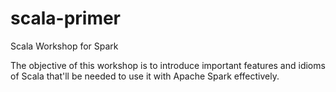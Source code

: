 # scala-primer
Scala Workshop for Spark

The objective of this workshop is to introduce important features and idioms of Scala that'll be needed to use it with Apache Spark effectively.

